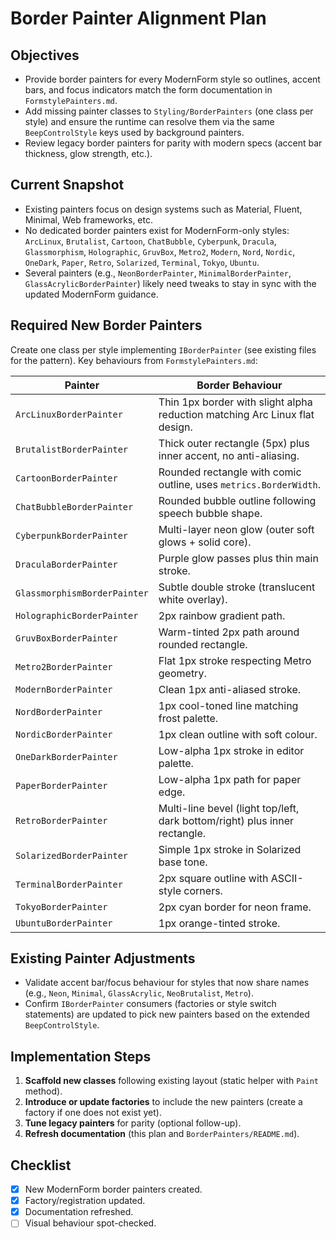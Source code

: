 # Border Painter Alignment Plan

## Objectives
- Provide border painters for every ModernForm style so outlines, accent bars, and focus indicators match the form documentation in `FormstylePainters.md`.
- Add missing painter classes to `Styling/BorderPainters` (one class per style) and ensure the runtime can resolve them via the same `BeepControlStyle` keys used by background painters.
- Review legacy border painters for parity with modern specs (accent bar thickness, glow strength, etc.).

## Current Snapshot
- Existing painters focus on design systems such as Material, Fluent, Minimal, Web frameworks, etc.
- No dedicated border painters exist for ModernForm-only styles: `ArcLinux`, `Brutalist`, `Cartoon`, `ChatBubble`, `Cyberpunk`, `Dracula`, `Glassmorphism`, `Holographic`, `GruvBox`, `Metro2`, `Modern`, `Nord`, `Nordic`, `OneDark`, `Paper`, `Retro`, `Solarized`, `Terminal`, `Tokyo`, `Ubuntu`.
- Several painters (e.g., `NeonBorderPainter`, `MinimalBorderPainter`, `GlassAcrylicBorderPainter`) likely need tweaks to stay in sync with the updated ModernForm guidance.

## Required New Border Painters
Create one class per style implementing `IBorderPainter` (see existing files for the pattern). Key behaviours from `FormstylePainters.md`:

| Painter | Border Behaviour |
|---------|------------------|
| `ArcLinuxBorderPainter` | Thin 1px border with slight alpha reduction matching Arc Linux flat design. |
| `BrutalistBorderPainter` | Thick outer rectangle (5px) plus inner accent, no anti-aliasing. |
| `CartoonBorderPainter` | Rounded rectangle with comic outline, uses `metrics.BorderWidth`. |
| `ChatBubbleBorderPainter` | Rounded bubble outline following speech bubble shape. |
| `CyberpunkBorderPainter` | Multi-layer neon glow (outer soft glows + solid core). |
| `DraculaBorderPainter` | Purple glow passes plus thin main stroke. |
| `GlassmorphismBorderPainter` | Subtle double stroke (translucent white overlay). |
| `HolographicBorderPainter` | 2px rainbow gradient path. |
| `GruvBoxBorderPainter` | Warm-tinted 2px path around rounded rectangle. |
| `Metro2BorderPainter` | Flat 1px stroke respecting Metro geometry. |
| `ModernBorderPainter` | Clean 1px anti-aliased stroke. |
| `NordBorderPainter` | 1px cool-toned line matching frost palette. |
| `NordicBorderPainter` | 1px clean outline with soft colour. |
| `OneDarkBorderPainter` | Low-alpha 1px stroke in editor palette. |
| `PaperBorderPainter` | Low-alpha 1px path for paper edge. |
| `RetroBorderPainter` | Multi-line bevel (light top/left, dark bottom/right) plus inner rectangle. |
| `SolarizedBorderPainter` | Simple 1px stroke in Solarized base tone. |
| `TerminalBorderPainter` | 2px square outline with ASCII-style corners. |
| `TokyoBorderPainter` | 2px cyan border for neon frame. |
| `UbuntuBorderPainter` | 1px orange-tinted stroke. |

## Existing Painter Adjustments
- Validate accent bar/focus behaviour for styles that now share names (e.g., `Neon`, `Minimal`, `GlassAcrylic`, `NeoBrutalist`, `Metro`).
- Confirm `IBorderPainter` consumers (factories or style switch statements) are updated to pick new painters based on the extended `BeepControlStyle`.

## Implementation Steps
1. **Scaffold new classes** following existing layout (static helper with `Paint` method).
2. **Introduce or update factories** to include the new painters (create a factory if one does not exist yet).
3. **Tune legacy painters** for parity (optional follow-up).
4. **Refresh documentation** (this plan and `BorderPainters/README.md`).

## Checklist
- [x] New ModernForm border painters created.
- [x] Factory/registration updated.
- [x] Documentation refreshed.
- [ ] Visual behaviour spot-checked.
